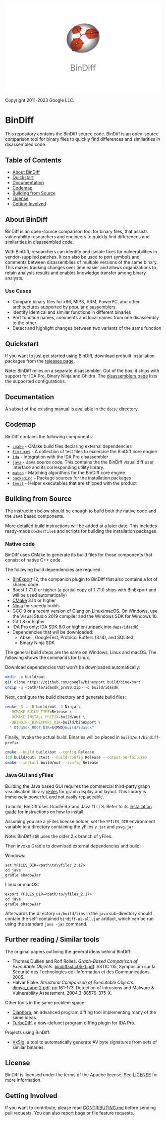 ![BinDiff Logo](docs/images/bindiff-lockup-vertical.png)

Copyright 2011-2023 Google LLC.

# BinDiff

This repository contains the BinDiff source code. BinDiff is an open-source
comparison tool for binary files to quickly find differences and similarities
in disassembled code.

## Table of Contents

- [About BinDiff](#about-bindiff)
- [Quickstart](#quickstart)
- [Documentation](#documentation)
- [Codemap](#codemap)
- [Building from Source](#building-from-source)
- [License](#license)
- [Getting Involved](#getting-involved)

## About BinDiff

BinDiff is an open-source comparison tool for binary files, that assists
vulnerability researchers and engineers to quickly find differences and
similarities in disassembled code.

With BinDiff, researchers can identify and isolate fixes for vulnerabilities in
vendor-supplied patches. It can also be used to port symbols and comments
between disassemblies of multiple versions of the same binary. This makes
tracking changes over time easier and allows organizations to retain analysis
results and enables knowledge transfer among binary analysts.

### Use Cases

* Compare binary files for x86, MIPS, ARM, PowerPC, and other architectures
  supported by popular [disassemblers](docs/disassemblers.md).
* Identify identical and similar functions in different binaries
* Port function names, comments and local names from one disassembly to the
  other
* Detect and highlight changes between two variants of the same function

## Quickstart

If you want to just get started using BinDiff, download prebuilt installation
packages from the
[releases page](https://github.com/google/bindiff/releases).

Note: BinDiff relies on a separate disassembler. Out of the box, it ships with
support for IDA Pro, Binary Ninja and Ghidra. The [disassemblers page](docs/disassemblers.md) lists the supported configurations.

## Documentation

A subset of the existing [manual](https://www.zynamics.com/bindiff/manual) is
available in the [`docs/` directory](docs/README.md).

## Codemap

BinDiff contains the following components:

* [`cmake`](cmake) - CMake build files declaring external dependencies
* [`fixtures`](fixtures) - A collection of test files to excercise the BinDiff
  core engine
* [`ida`](ida) - Integration with the IDA Pro disassembler
* [`java`](java) - Java source code. This contains the the BinDiff visual diff
  user interface and its corresponding utility library.
* [`match`](match) - Matching algorithms for the BinDiff core engine
* [`packaging`](packaging) - Package sources for the installation packages
* [`tools`](tools) - Helper executables that are shipped with the product

## Building from Source

The instruction below should be enough to build both the native code and the
Java based components.

More detailed build instructions will be added at a later date. This includes
ready-made `Dockerfile`s and scripts for building the installation packages.

### Native code

BinDiff uses CMake to generate its build files for those components that consist
of native C++ code.

The following build dependencies are required:

*   [BinExport](https://github.com/google/binexport) 12, the companion plugin
    to BinDiff that also contains a lot of shared code
*   Boost 1.71.0 or higher (a partial copy of 1.71.0 ships with BinExport and
    will be used automatically)
*   [CMake](https://cmake.org/download/) 3.14 or higher
*   [Ninja](https://ninja-build.org/) for speedy builds
*   GCC 9 or a recent version of Clang on Linux/macOS. On Windows, use the
    Visual Studio 2019 compiler and the Windows SDK for Windows 10.
*   Git 1.8 or higher
*   IDA Pro only: IDA SDK 8.0 or higher (unpack into `deps/idasdk`)
*   Dependencies that will be downloaded:
    *   Abseil, GoogleTest, Protocol Buffers (3.14), and SQLite3
    *   Binary Ninja SDK

The general build steps are the same on Windows, Linux and macOS. The following
shows the commands for Linux.

Download dependencies that won't be downloaded automatically:

```bash
mkdir -p build/out
git clone https://github.com/google/binexport build/binexport
unzip -q <path/to/idasdk_pro80.zip> -d build/idasdk
```

Next, configure the build directory and generate build files:

```bash
cmake -S . -B build/out -G Ninja \
  -DCMAKE_BUILD_TYPE=Release \
  -DCMAKE_INSTALL_PREFIX=build/out \
  -DBINDIFF_BINEXPORT_DIR=build/binexport \
  "-DIdaSdk_ROOT_DIR=${PWD}build/idasdk"
```

Finally, invoke the actual build. Binaries will be placed in
`build/out/bindiff-prefix`:

```bash
cmake --build build/out --config Release
(cd build/out; ctest --build-config Release --output-on-failure)
cmake --install build/out --config Release
```

### Java GUI and yFiles

Building the Java based GUI requires the commercial third-party graph
visualisation library [yFiles](https://www.yworks.com/products/yfiles) for graph
display and layout. This library is immensely powerful, and not easily
replaceable.

To build, BinDiff uses Gradle 6.x and Java 11 LTS. Refer to its
[installation guide](https://docs.gradle.org/6.8.3/userguide/installation.html)
for instructions on how to install.

Assuming you are a yFiles license holder, set the `YFILES_DIR` environment
variable to a directory containing the yFiles `y.jar` and `ysvg.jar`.

Note: BinDiff still uses the older 2.x branch of yFiles.

Then invoke Gradle to download external dependencies and build:

Windows:
```
set YFILES_DIR=<path\to\yfiles_2.17>
cd java
gradle shadowJar
```

Linux or macOS:

```
export YFILES_DIR=<path/to/yfiles_2.17>
cd java
gradle shadowJar
```

Afterwards the directory `ui/build/libs` in the `java` sub-directory should
contain the self-contained `bindiff-ui-all.jar` artifact, which can be run
using the standard `java -jar` command.

## Further reading / Similar tools

The original papers outlining the general ideas behind BinDiff:

* Thomas Dullien and Rolf Rolles. *Graph-Based Comparison of Executable
  Objects*. [bindiffsstic05-1.pdf](docs/papers/bindiffsstic05-1.pdf).
  SSTIC ’05, Symposium sur la Sécurité des Technologies de l’Information et des
  Communications. 2005.
* Halvar Flake. *Structural Comparison of Executable Objects*.
  [dimva_paper2.pdf](docs/papers/dimva_paper2.pdf). pp 161-173. Detection of
  Intrusions and Malware & Vulnerability Assessment. 2004.3-88579-375-X.

Other tools in the same problem space:

* [Diaphora](https://github.com/joxeankoret/diaphora), an advanced program
  diffing tool implementing many of the same ideas.
* [TurboDiff](https://www.coresecurity.com/core-labs/open-source-tools/turbodiff-cs), a now-defunct program diffing plugin for IDA Pro.

Projects using BinDiff:

* [VxSig](https://github.com/google/vxsig), a tool to automatically generate
  AV byte signatures from sets of similar binaries.

## License

BinDiff is licensed under the terms of the Apache license. See
[LICENSE](LICENSE) for more information.

## Getting Involved

If you want to contribute, please read [CONTRIBUTING.md](CONTRIBUTING.md)
before sending pull requests. You can also report bugs or file feature
requests.
